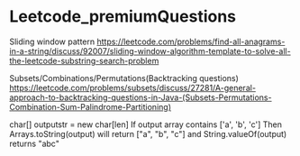 # Leetcode_premiumQuestions


Sliding window pattern 
https://leetcode.com/problems/find-all-anagrams-in-a-string/discuss/92007/sliding-window-algorithm-template-to-solve-all-the-leetcode-substring-search-problem

Subsets/Combinations/Permutations(Backtracking questions)
https://leetcode.com/problems/subsets/discuss/27281/A-general-approach-to-backtracking-questions-in-Java-(Subsets-Permutations-Combination-Sum-Palindrome-Partitioning)


char[] outputstr = new char[len]
If output array contains ['a', 'b', 'c'] Then 
Arrays.toString(output) will return ["a", "b", "c"]
and String.valueOf(output) returns "abc"
